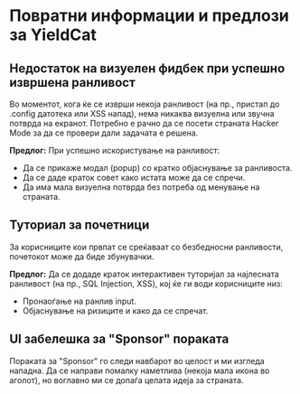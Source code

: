 # Повратни информации и предлози за YieldCat

## Недостаток на визуелен фидбек при успешно извршена ранливост

Во моментот, кога ќе се изврши некоја ранливост (на пр., пристап до .config датотека или XSS напад), нема никаква визуелна или звучна потврда на екранот. Потребно е рачно да се посети страната Hacker Mode за да се провери дали задачата е решена.

**Предлог:** При успешно искористување на ранливост:

- Да се прикаже модал (popup) со кратко објаснување за ранливоста.
- Да се даде краток совет како истата може да се спречи.
- Да има мала визуелна потврда без потреба од менување на страната.

## Туториал за почетници

За корисниците кои првпат се среќаваат со безбедносни ранливости, почетокот може да биде збунувачки.

**Предлог:** Да се додаде краток интерактивен туторијал за најлесната ранливост (на пр., SQL Injection, XSS), кој ќе ги води корисниците низ:

- Пронаоѓање на ранлив input.
- Објаснување на ризиците и како да се спречат.

## UI забелешка за "Sponsor" пораката

Пораката за "Sponsor" го следи навбарот во целост и ми изгледа нападна. Да се направи помалку наметлива (некоја мала икона во аголот), но воглавно ми се допаѓа целата идеја за страната.
